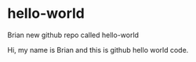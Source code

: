 # hello-world
Brian new github repo called hello-world

Hi, my name is Brian and this is github hello world code.
